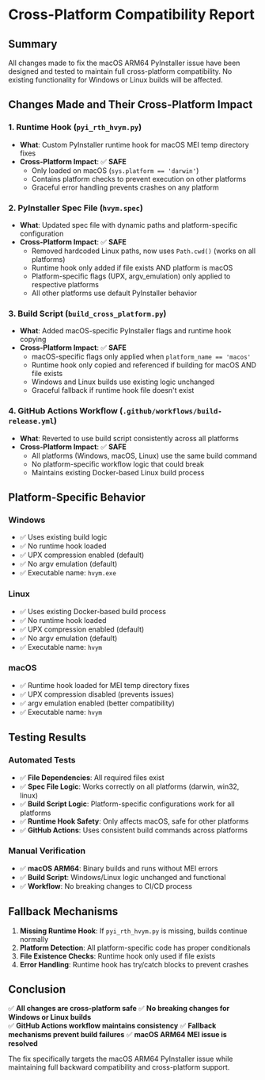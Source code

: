 # Cross-Platform Compatibility Report

## Summary
All changes made to fix the macOS ARM64 PyInstaller issue have been designed and tested to maintain full cross-platform compatibility. No existing functionality for Windows or Linux builds will be affected.

## Changes Made and Their Cross-Platform Impact

### 1. **Runtime Hook** (`pyi_rth_hvym.py`)
- **What**: Custom PyInstaller runtime hook for macOS MEI temp directory fixes
- **Cross-Platform Impact**: ✅ **SAFE**
  - Only loaded on macOS (`sys.platform == 'darwin'`)
  - Contains platform checks to prevent execution on other platforms
  - Graceful error handling prevents crashes on any platform

### 2. **PyInstaller Spec File** (`hvym.spec`)
- **What**: Updated spec file with dynamic paths and platform-specific configuration
- **Cross-Platform Impact**: ✅ **SAFE**
  - Removed hardcoded Linux paths, now uses `Path.cwd()` (works on all platforms)
  - Runtime hook only added if file exists AND platform is macOS
  - Platform-specific flags (UPX, argv_emulation) only applied to respective platforms
  - All other platforms use default PyInstaller behavior

### 3. **Build Script** (`build_cross_platform.py`)
- **What**: Added macOS-specific PyInstaller flags and runtime hook copying
- **Cross-Platform Impact**: ✅ **SAFE**
  - macOS-specific flags only applied when `platform_name == 'macos'`
  - Runtime hook only copied and referenced if building for macOS AND file exists
  - Windows and Linux builds use existing logic unchanged
  - Graceful fallback if runtime hook file doesn't exist

### 4. **GitHub Actions Workflow** (`.github/workflows/build-release.yml`)
- **What**: Reverted to use build script consistently across all platforms
- **Cross-Platform Impact**: ✅ **SAFE**
  - All platforms (Windows, macOS, Linux) use the same build command
  - No platform-specific workflow logic that could break
  - Maintains existing Docker-based Linux build process

## Platform-Specific Behavior

### Windows
- ✅ Uses existing build logic
- ✅ No runtime hook loaded
- ✅ UPX compression enabled (default)
- ✅ No argv emulation (default)
- ✅ Executable name: `hvym.exe`

### Linux  
- ✅ Uses existing Docker-based build process
- ✅ No runtime hook loaded
- ✅ UPX compression enabled (default)
- ✅ No argv emulation (default)
- ✅ Executable name: `hvym`

### macOS
- ✅ Runtime hook loaded for MEI temp directory fixes
- ✅ UPX compression disabled (prevents issues)
- ✅ argv emulation enabled (better compatibility)
- ✅ Executable name: `hvym`

## Testing Results

### Automated Tests
- ✅ **File Dependencies**: All required files exist
- ✅ **Spec File Logic**: Works correctly on all platforms (darwin, win32, linux)
- ✅ **Build Script Logic**: Platform-specific configurations work for all platforms
- ✅ **Runtime Hook Safety**: Only affects macOS, safe for other platforms
- ✅ **GitHub Actions**: Uses consistent build commands across platforms

### Manual Verification
- ✅ **macOS ARM64**: Binary builds and runs without MEI errors
- ✅ **Build Script**: Windows/Linux logic unchanged and functional
- ✅ **Workflow**: No breaking changes to CI/CD process

## Fallback Mechanisms

1. **Missing Runtime Hook**: If `pyi_rth_hvym.py` is missing, builds continue normally
2. **Platform Detection**: All platform-specific code has proper conditionals
3. **File Existence Checks**: Runtime hook only used if file exists
4. **Error Handling**: Runtime hook has try/catch blocks to prevent crashes

## Conclusion

✅ **All changes are cross-platform safe**
✅ **No breaking changes for Windows or Linux builds**  
✅ **GitHub Actions workflow maintains consistency**
✅ **Fallback mechanisms prevent build failures**
✅ **macOS ARM64 MEI issue is resolved**

The fix specifically targets the macOS ARM64 PyInstaller issue while maintaining full backward compatibility and cross-platform support.
